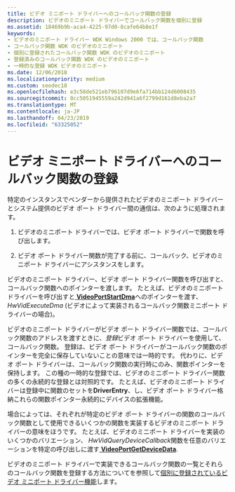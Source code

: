 ```yaml
---
title: ビデオ ミニポート ドライバーへのコールバック関数の登録
description: ビデオのミニポート ドライバーでコールバック関数を個別に登録
ms.assetid: 18469b9b-aca4-4225-97d0-8cafe64b8e1f
keywords:
- ビデオのミニポート ドライバー WDK Windows 2000 では、コールバック関数
- コールバック関数 WDK のビデオのミニポート
- 個別に登録されたコールバック関数 WDK のビデオのミニポート
- 登録済みのコールバック関数 WDK のビデオのミニポート
- 一時的な登録 WDK ビデオのミニポート
ms.date: 12/06/2018
ms.localizationpriority: medium
ms.custom: seodec18
ms.openlocfilehash: e3c58de521eb796107d9e6fa714bb124d6008435
ms.sourcegitcommit: 0cc5051945559a242d941a6f2799d161d8eba2a7
ms.translationtype: MT
ms.contentlocale: ja-JP
ms.lasthandoff: 04/23/2019
ms.locfileid: "63325052"
---
```

# <a name="registering-callback-functions-in-video-miniport-drivers"></a>ビデオ ミニポート ドライバーへのコールバック関数の登録

特定のインスタンスでベンダーから提供されたビデオのミニポート ドライバーとシステム提供のビデオ ポート ドライバー間の通信は、次のように処理されます。

1.  ビデオのミニポート ドライバーでは、ビデオ ポート ドライバーで関数を呼び出します。

2.  ビデオ ポート ドライバー関数が完了する前に、コールバック、ビデオのミニポート ドライバーにアシスタンスをします。

ビデオのミニポート ドライバー、ビデオ ポート ドライバー関数を呼び出すと、コールバック関数へのポインターを渡します。 たとえば、ビデオのミニポート ドライバーを呼び出すと[ **VideoPortStartDma**](https://msdn.microsoft.com/library/windows/hardware/ff570369)へのポインターを渡す、 *HwVidExecuteDma* (ビデオによって実装されるコールバック関数ミニポート ドライバーの場合)。

ビデオのミニポート ドライバーがビデオ ポート ドライバー関数では、コールバック関数のアドレスを渡すときに、*登録*ビデオ ポート ドライバーを使用して、コールバック関数。 登録は、ビデオ ポート ドライバーがコールバック関数のポインターを完全に保存していないことの意味では一時的です。 代わりに、ビデオ ポート ドライバーは、コールバック関数の実行時にのみ、関数ポインターを保持します。 この種の一時的な登録では、ビデオのミニポート ドライバー関数の多くの永続的な登録とは対照的です。 たとえば、ビデオのミニポート ドライバーは登録中に関数のセットを**DriverEntry**、し、ビデオ ポート ドライバー格納これらの関数ポインター永続的にデバイスの拡張機能。

場合によっては、それぞれが特定のビデオ ポート ドライバーの関数のコールバック関数として使用できるいくつかの関数を実装するビデオのミニポート ドライバーの意味をほうです。 たとえば、ビデオのミニポート ドライバーを実装のいくつかのバリエーション、 *HwVidQueryDeviceCallback*関数を任意のバリエーションを特定の呼び出しに渡す[ **VideoPortGetDeviceData**](https://msdn.microsoft.com/library/windows/hardware/ff570311).

ビデオのミニポート ドライバーで実装できるコールバック関数の一覧とそれらのコールバック関数を登録する方法についてを参照して[個別に登録されているビデオ ミニポート ドライバー機能](https://msdn.microsoft.com/library/windows/hardware/ff567672)します。